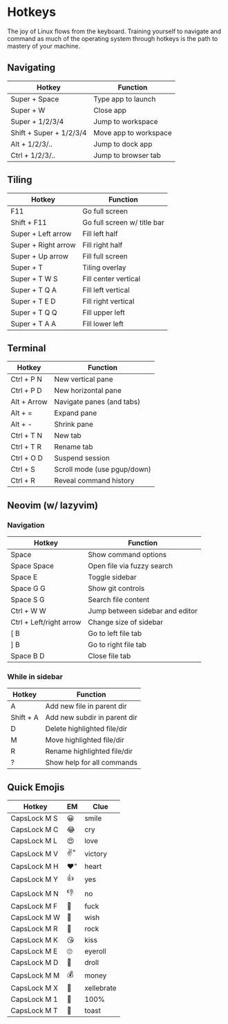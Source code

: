 # Hotkeys

The joy of Linux flows from the keyboard. Training yourself to navigate and command as much of the operating system through hotkeys is the path to mastery of your machine.

## Navigating

| Hotkey                  | Function              |
| ----------------------- | --------------------- |
| Super + Space           | Type app to launch    |
| Super + W               | Close app             |
| Super + 1/2/3/4         | Jump to workspace     |
| Shift + Super + 1/2/3/4 | Move app to workspace |
| Alt + 1/2/3/..          | Jump to dock app      |
| Ctrl + 1/2/3/..         | Jump to browser tab   |

## Tiling

| Hotkey              | Function                    |
| ------------------- | --------------------------- |
| F11                 | Go full screen              |
| Shift + F11         | Go full screen w/ title bar |
| Super + Left arrow  | Fill left half              |
| Super + Right arrow | Fill right half             |
| Super + Up arrow    | Fill full screen            |
| Super + T           | Tiling overlay              |
| Super + T W S       | Fill center vertical        |
| Super + T Q A       | Fill left vertical          |
| Super + T E D       | Fill right vertical         |
| Super + T Q Q       | Fill upper left             |
| Super + T A A       | Fill lower left             |

## Terminal

| Hotkey              | Function                    |
| ------------------- | --------------------------- |
| Ctrl + P N          | New vertical pane           |
| Ctrl + P D          | New horizontal pane         |
| Alt + Arrow         | Navigate panes (and tabs)   |
| Alt + =             | Expand pane                 |
| Alt + -             | Shrink pane                 |
| Ctrl + T N          | New tab                     |
| Ctrl + T R          | Rename tab                  |
| Ctrl + O D          | Suspend session             |
| Ctrl + S            | Scroll mode (use pgup/down) |
| Ctrl + R            | Reveal command history      |

## Neovim (w/ lazyvim)

### Navigation

| Hotkey                   | Function                        |
| ------------------------ | ------------------------------- |
| Space                    | Show command options            |
| Space Space              | Open file via fuzzy search      |
| Space E                  | Toggle sidebar                  |
| Space G G                | Show git controls               |
| Space S G                | Search file content             |
| Ctrl + W W               | Jump between sidebar and editor |
| Ctrl + Left/right arrow  | Change size of sidebar          |
| [ B                      | Go to left file tab             |
| ] B                      | Go to right file tab            |
| Space B D                | Close file tab                  |

### While in sidebar

| Hotkey                   | Function                        |
| ------------------------ | ------------------------------- |
| A                        | Add new file in parent dir      |
| Shift + A                | Add new subdir in parent dir    |
| D                        | Delete highlighted file/dir     |
| M                        | Move highlighted file/dir       |
| R                        | Rename highlighted file/dir     |
| ?                        | Show help for all commands      |

## Quick Emojis

| Hotkey       | EM | Clue       |
| ------------ | -- | ---------- |
| CapsLock M S | 😀 | smile      |
| CapsLock M C | 😂 | cry        |
| CapsLock M L | 😍 | love       |
| CapsLock M V | ✌️" | victory    |
| CapsLock M H | ❤️" | heart      |
| CapsLock M Y | 👍 | yes        |
| CapsLock M N | 👎 | no         |
| CapsLock M F | 🖕 | fuck       |
| CapsLock M W | 🤞 | wish       |
| CapsLock M R | 🤘 | rock       |
| CapsLock M K | 😘 | kiss       |
| CapsLock M E | 🙄 | eyeroll    |
| CapsLock M D | 🤤 | droll      |
| CapsLock M M | 💰 | money      |
| CapsLock M X | 🎉 | xellebrate |
| CapsLock M 1 | 💯 | 100%       |
| CapsLock M T | 🥂 | toast      |
